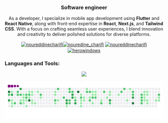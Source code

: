 <h3 align="center">Software engineer</h3>
<p align="center">As a developer, I specialize in mobile app development using <b>Flutter</b> and <b>React Native</b>, along with front-end expertise in <b>React</b>, <b>Next.js</b>, and <b>Tailwind CSS</b>. With a focus on crafting seamless user experiences, I blend innovation and creativity to deliver polished solutions for diverse platforms.</p>
<p align="center">
<a href="https://linkedin.com/in/noureddinecharifi" target="blank"><img align="center" src="https://raw.githubusercontent.com/rahuldkjain/github-profile-readme-generator/master/src/images/icons/Social/linked-in-alt.svg" alt="noureddinecharifi" height="30" width="40" /></a><a href="https://instagram.com/nouredine_charifi" target="blank"><img align="center" src="https://raw.githubusercontent.com/rahuldkjain/github-profile-readme-generator/master/src/images/icons/Social/instagram.svg" alt="nouredine_charifi" height="30" width="40" /></a>
<a href="https://www.behance.net/noureddinecharifi" target="blank"><img align="center" src="https://raw.githubusercontent.com/rahuldkjain/github-profile-readme-generator/master/src/images/icons/Social/behance.svg" alt="noureddinecharifi" height="30" width="40" /></a>
<a href="https://www.youtube.com/c/herowindows" target="blank"><img align="center" src="https://raw.githubusercontent.com/rahuldkjain/github-profile-readme-generator/master/src/images/icons/Social/youtube.svg" alt="herowindows" height="30" width="40" /></a>
</p>
<h3 align="left">Languages and Tools:</h3>
<p align="center">
  <img src="https://skillicons.dev/icons?i=html,css,javascript,mysql,vscode,github,git,androidstudio,flutter,firebase,react,nextjs,vite,redux,typescript,tailwind,figma,ps,&perline=9"/>
</p>
<div align="center">
  <img src="https://github.com/noureddinecharifi/noureddinecharifi/blob/output/github-contribution-grid-snake.gif" width="700"
</div>


